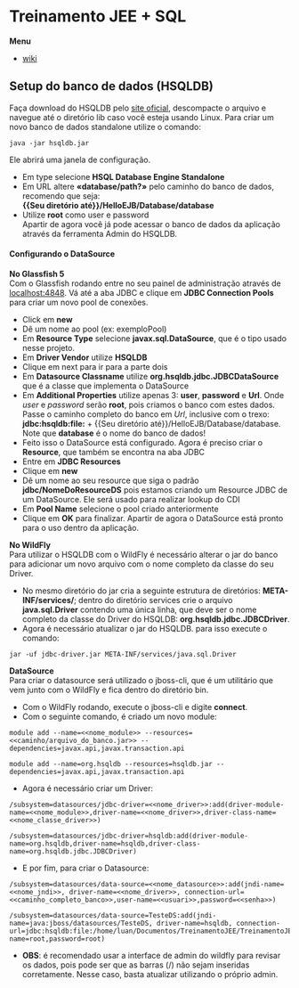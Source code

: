 # Treinamento JEE + SQL
**Menu**  
- [wiki](WIKI/ReadMe.md)
## Setup do banco de dados (HSQLDB)
Faça download do HSQLDB pelo [site oficial](http://hsqldb.org/), descompacte o arquivo e navegue até o diretório lib caso você esteja usando Linux. 
Para criar um novo banco de dados standalone utilize o comando:
```
java -jar hsqldb.jar
```
Ele abrirá uma janela de configuração.  
- Em type selecione **HSQL Database Engine Standalone**  
- Em URL altere **«database/path?»** pelo caminho do banco de dados, recomendo que seja:  
**{{Seu diretório até}}/HelloEJB/Database/database**
- Utilize **root** como user e password  
Apartir de agora você já pode acessar o banco de dados da aplicação através da ferramenta Admin do HSQLDB.

#### Configurando o DataSource
**No Glassfish 5**  
Com o Glassfish rodando entre no seu painel de administração através de [localhost:4848](localhost:4848). Vá até a aba JDBC e clique em **JDBC Connection Pools** para criar um novo pool de conexões.  
- Click em **new**
- Dê um nome ao pool (ex: exemploPool)
- Em **Resource Type** selecione **javax.sql.DataSource**, que é o tipo usado nesse projeto.
- Em **Driver Vendor** utilize **HSQLDB**
- Clique em next para ir para a parte dois
- Em **Datasource Classname** utilize **org.hsqldb.jdbc.JDBCDataSource** que é a classe que implementa o DataSource
- Em **Additional Properties** utilize apenas 3: **user**, **password** e **Url**. Onde *user* e *password* serão **root**, pois criamos o banco com estes dados. Passe o caminho completo do banco em *Url*, inclusive com o trexo:  
**jdbc:hsqldb:file:** + {{Seu diretório até}}/HelloEJB/Database/database.  
Note que **database** é o nome do banco de dados!  
- Feito isso o DataSource está configurado. Agora é preciso criar o **Resource**, que também se encontra na aba JDBC
- Entre em **JDBC Resources**
- Clique em **new**
- Dê um nome ao seu resource que siga o padrão **jdbc/NomeDoResourceDS** pois estamos criando um Resource JDBC de um DataSource. Ele será usado para realizar lookup do CDI
- Em **Pool Name** selecione o pool criado anteriormente
- Clique em **OK** para finalizar. Apartir de agora o DataSource está pronto para o uso dentro da aplicação.  

**No WildFly**  
Para utilizar o HSQLDB com o WildFly é necessário alterar o jar do banco para adicionar um novo arquivo com o nome completo da classe do seu Driver.  
- No mesmo diretório do jar cria a seguinte estrutura de diretórios: **META-INF/services/**; dentro do diretório services crie o arquivo **java.sql.Driver** contendo uma única linha, que deve ser o nome completo da classe do Driver do HSQLDB: **org.hsqldb.jdbc.JDBCDriver**.  
- Agora é necessário atualizar o jar do HSQLDB. para isso execute o comando:  
```
jar -uf jdbc-driver.jar META-INF/services/java.sql.Driver
```
**DataSource**  
Para criar o datasource será utilizado o jboss-cli, que é um utilitário que vem junto com o WildFly e fica dentro do diretório bin.  
- Com o WildFly rodando, execute o jboss-cli e digite **connect**.  
- Com o seguinte comando, é criado um novo module:  
```
module add --name=<<nome_module>> --resources=<<caminho/arquivo_do_banco.jar>> --dependencies=javax.api,javax.transaction.api
```
```
module add --name=org.hsqldb --resources=hsqldb.jar --dependencies=javax.api,javax.transaction.api
```
- Agora é necessário criar um Driver:  
```
/subsystem=datasources/jdbc-driver=<<nome_driver>>:add(driver-module-name=<<nome_module>>,driver-name=<<nome_driver>>,driver-class-name=<<nome_classe_driver>>)
```
```
/subsystem=datasources/jdbc-driver=hsqldb:add(driver-module-name=org.hsqldb,driver-name=hsqldb,driver-class-name=org.hsqldb.jdbc.JDBCDriver)
```
- E por fim, para criar o Datasource:
```
/subsystem=datasources/data-source=<<nome_datasource>>:add(jndi-name=<<nome_jndi>>, driver-name=<<nome_driver>>, connection-url=<<caminho_completo_banco>>,user-name=<<usuari>>,password=<<senha>>)
```
```
/subsystem=datasources/data-source=TesteDS:add(jndi-name=java:jboss/datasources/TesteDS, driver-name=hsqldb, connection-url=jdbc:hsqldb:file:/home/luan/Documentos/TreinamentoJEE/TreinamentoJEE/HelloEJB/Database/database,user-name=root,password=root)
```
- **OBS**: é recomendado usar a interface de admin do wildfly para revisar os dados, pois pode ser que as barras (/) não sejam inseridas corretamente. Nesse caso, basta atualizar utilizando o próprio admin.





